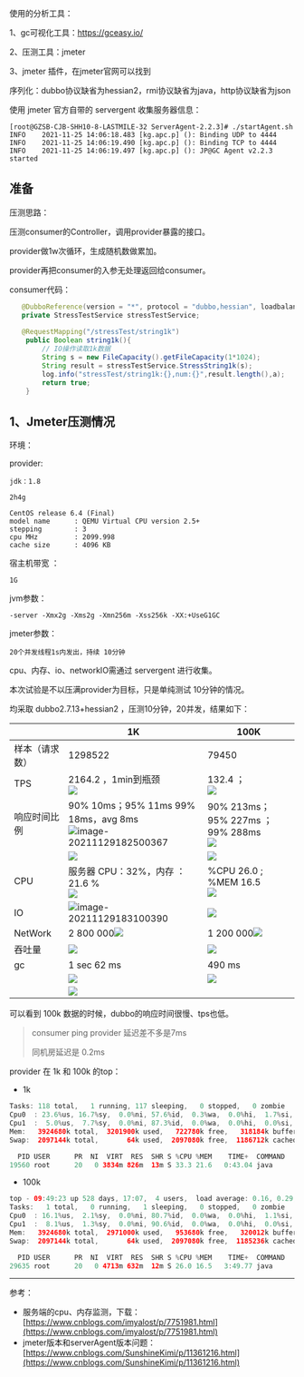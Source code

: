 

使用的分析工具：

1、gc可视化工具：https://gceasy.io/

2、压测工具：jmeter

3、jmeter 插件，在jmeter官网可以找到



序列化：dubbo协议缺省为hessian2，rmi协议缺省为java，http协议缺省为json



使用 jmeter 官方自带的 servergent 收集服务器信息：

```
[root@GZSB-CJB-SHH10-8-LASTMILE-32 ServerAgent-2.2.3]# ./startAgent.sh 
INFO    2021-11-25 14:06:18.483 [kg.apc.p] (): Binding UDP to 4444
INFO    2021-11-25 14:06:19.490 [kg.apc.p] (): Binding TCP to 4444
INFO    2021-11-25 14:06:19.497 [kg.apc.p] (): JP@GC Agent v2.2.3 started
```

## 准备

压测思路：

压测consumer的Controller，调用provider暴露的接口。

provider做1w次循环，生成随机数做累加。

provider再把consumer的入参无处理返回给consumer。

consumer代码：

```java
   @DubboReference(version = "*", protocol = "dubbo,hessian", loadbalance = "random",retries = 0)
   private StressTestService stressTestService;
    
   @RequestMapping("/stressTest/string1k")
    public Boolean string1k(){
        // IO操作读取1k数据
        String s = new FileCapacity().getFileCapacity(1*1024);
        String result = stressTestService.StressString1k(s);
        log.info("stressTest/string1k:{},num:{}",result.length(),a);
        return true;
    }
```



## 1、Jmeter压测情况

环境：

provider:

```
jdk：1.8

2h4g

CentOS release 6.4 (Final)
model name      : QEMU Virtual CPU version 2.5+
stepping        : 3
cpu MHz         : 2099.998
cache size      : 4096 KB
```

宿主机带宽 ：

```
1G 
```

jvm参数：

```
-server -Xmx2g -Xms2g -Xmn256m -Xss256k -XX:+UseG1GC
```

jmeter参数：

```
20个并发线程1s内发出，持续 10分钟
```

cpu、内存、io、networkIO需通过 servergent 进行收集。

 

本次试验是不以压满provider为目标，只是单纯测试 10分钟的情况。

均采取 dubbo2.7.13+hessian2 ，压测10分钟，20并发，结果如下：

|                | 1K                                                           | 100K                                                         |
| -------------- | ------------------------------------------------------------ | ------------------------------------------------------------ |
| 样本（请求数） | 1298522                                                      | 79450                                                        |
| TPS            | 2164.2  ，1min到瓶颈<br />![](https://cdn.jsdelivr.net/gh/DogerRain/image@main/img-202112/image-20211129182941303.png) | 132.4 ；<br />![](https://cdn.jsdelivr.net/gh/DogerRain/image@main/img-202112/image-20211130095928574.png) |
| 响应时间比例   | 90% 10ms；95% 11ms 99% 18ms，avg 8ms<br />![image-20211129182500367](https://cdn.jsdelivr.net/gh/DogerRain/image@main/img-202112/image-20211129182500367.png) | 90% 213ms；95% 227ms ；99% 288ms<br />![](https://cdn.jsdelivr.net/gh/DogerRain/image@main/img-202112/image-20211130095420414.png) |
|                | ![](https://cdn.jsdelivr.net/gh/DogerRain/image@main/img-202112/image-20211129182730558.png) | ![](https://cdn.jsdelivr.net/gh/DogerRain/image@main/img-202112/image-20211130095913354.png) |
| CPU            | 服务器 CPU：32%，内存 ： 21.6 %<br />![](https://cdn.jsdelivr.net/gh/DogerRain/image@main/img-202112/image-20211129182545191.png) | %CPU 26.0 ; %MEM 16.5<br />![](https://cdn.jsdelivr.net/gh/DogerRain/image@main/img-202112/image-20211130100005057.png) |
| IO             | ![image-20211129183100390](https://cdn.jsdelivr.net/gh/DogerRain/image@main/img-202112/image-20211129183100390.png) | ![](https://cdn.jsdelivr.net/gh/DogerRain/image@main/img-202112/image-20211130095948793.png) |
| NetWork        | 2 800 000![](https://cdn.jsdelivr.net/gh/DogerRain/image@main/img-202112/image-20211129183054623.png) | 1 200 000![](https://cdn.jsdelivr.net/gh/DogerRain/image@main/img-202112/image-20211130095630222.png) |
| 吞吐量         | ![](https://cdn.jsdelivr.net/gh/DogerRain/image@main/img-202112/image-20211129183200284.png) | ![](https://cdn.jsdelivr.net/gh/DogerRain/image@main/img-202112/image-20211130095827620.png) |
| gc             | 1 sec 62 ms                                                  | 490 ms                                                       |
|                | ![](https://cdn.jsdelivr.net/gh/DogerRain/image@main/img-202112/image-20211129183915989.png) | ![](https://cdn.jsdelivr.net/gh/DogerRain/image@main/img-202112/image-20211130100435608.png) |
|                | ![](https://cdn.jsdelivr.net/gh/DogerRain/image@main/img-202112/image-20211130092624053.png) |                                                              |



可以看到 100k 数据的时候，dubbo的响应时间很慢、tps也低。

>  consumer ping provider 延迟差不多是7ms
>
> 同机房延迟是 0.2ms



provider 在 1k 和 100k 的top：

- 1k

```java
Tasks: 118 total,   1 running, 117 sleeping,   0 stopped,   0 zombie
Cpu0  : 23.6%us, 16.7%sy,  0.0%ni, 57.6%id,  0.3%wa,  0.0%hi,  1.7%si,  0.0%st
Cpu1  :  5.0%us,  7.7%sy,  0.0%ni, 87.3%id,  0.0%wa,  0.0%hi,  0.0%si,  0.0%st
Mem:   3924680k total,  3201900k used,   722780k free,   318184k buffers
Swap:  2097144k total,       64k used,  2097080k free,  1186712k cached

  PID USER      PR  NI  VIRT  RES  SHR S %CPU %MEM    TIME+  COMMAND                                                                                                       
19560 root      20   0 3834m 826m  13m S 33.3 21.6   0:43.04 java    
```

- 100k

```java
top - 09:49:23 up 528 days, 17:07,  4 users,  load average: 0.16, 0.29, 0.21
Tasks:   1 total,   0 running,   1 sleeping,   0 stopped,   0 zombie
Cpu0  : 16.1%us,  2.1%sy,  0.0%ni, 80.7%id,  0.0%wa,  0.0%hi,  1.1%si,  0.0%st
Cpu1  :  8.1%us,  1.3%sy,  0.0%ni, 90.6%id,  0.0%wa,  0.0%hi,  0.0%si,  0.0%st
Mem:   3924680k total,  2971000k used,   953680k free,   320012k buffers
Swap:  2097144k total,       64k used,  2097080k free,  1185236k cached

  PID USER      PR  NI  VIRT  RES  SHR S %CPU %MEM    TIME+  COMMAND                                                                                                       
29635 root      20   0 4713m 632m  12m S 26.0 16.5   3:49.77 java
```



---

参考：

- 服务端的cpu、内存监测，下载：[https://www.cnblogs.com/imyalost/p/7751981.html](https://www.cnblogs.com/imyalost/p/7751981.html)
- jmeter版本和serverAgent版本问题：[https://www.cnblogs.com/SunshineKimi/p/11361216.html](https://www.cnblogs.com/SunshineKimi/p/11361216.html)

